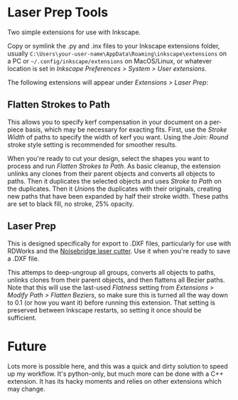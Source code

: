 # Laser Prep Tools

Two simple extensions for use with Inkscape.

Copy or symlink the .py and .inx files to your Inkscape extensions folder,
usually `C:\Users\your-user-name\AppData\Roaming\inkscape\extensions` on a PC
or `~/.config/inkscape/extensions` on MacOS/Linux, or whatever location
is set in *Inkscape Preferences > System > User extensions*.

The following extensions will appear under *Extensions > Laser Prep*:

## Flatten Strokes to Path

This allows you to specify kerf compensation in your document on a per-piece
basis, which may be necessary for exacting fits. First, use the *Stroke Width*
of paths to specify the width of kerf you want. Using the *Join: Round* stroke
style setting is recommended for smoother results.

When you're ready to cut your design, select the shapes you want to process
and run *Flatten Strokes to Path*. As basic cleanup, the extension unlinks
any clones from their parent objects and converts all objects to paths.
Then it duplicates the selected objects and uses *Stroke to Path* on the
duplicates. Then it *Union*s the duplicates with their originals,
creating new paths that have been expanded by half their stroke width.
These paths are set to black fill, no stroke, 25% opacity.

## Laser Prep

This is designed specifically for export to .DXF files, particularly for use
with RDWorks and the
[Noisebridge laser cutter](https://www.noisebridge.net/wiki/Laser_Cutter).
Use it when you're ready to save a .DXF file.

This attemps to deep-ungroup all groups, converts all objects to paths,
unlinks clones from their parent objects, and then flattens all Bezier
paths. Note that this will use the last-used *Flatness* setting from
*Extensions > Modify Path > Flatten Beziers*, so make sure this is turned
all the way down to 0.1 (or how you want it) before running this extension.
That setting is preserved between Inkscape restarts, so setting it once
should be sufficient.

# Future
Lots more is possible here, and this was a quick and dirty solution to
speed up my workflow. It's python-only, but much more can be done with a
C++ extension. It has its hacky moments and relies on other extensions
which may change.
